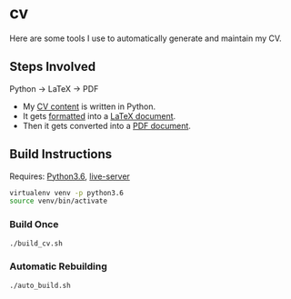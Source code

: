 # cv

Here are some tools I use to automatically generate and maintain my CV.

## Steps Involved

Python -> LaTeX -> PDF

* My [CV content](https://github.com/byxor/cv/blob/master/cv/content.py) is written in Python.
* It gets [formatted](https://github.com/byxor/cv/blob/master/cv/formatting.py) into a [LaTeX document](https://github.com/byxor/cv/blob/master/cv.tex).
* Then it gets converted into a [PDF document](https://github.com/byxor/cv/blob/master/cv.pdf).

## Build Instructions

Requires: [Python3.6](https://www.python.org/downloads/release/python-360/), [live-server](https://github.com/tapio/live-server)

```bash
virtualenv venv -p python3.6
source venv/bin/activate
```

### Build Once

```bash
./build_cv.sh
```

### Automatic Rebuilding

```bash
./auto_build.sh
```
